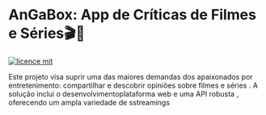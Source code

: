 # AnGaBox: App de Críticas de Filmes e Séries🎬🎥
[![licence mit](https://img.shields.io/badge/licence-MIT-blue.svg)](./LICENSE)

Este projeto visa suprir uma das maiores demandas dos apaixonados por entretenimento: compartilhar e descobrir opiniões sobre filmes e séries . A solução inclui o desenvolvimentoplataforma web e uma API robusta , oferecendo um ampla variedade de sstreamings
